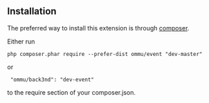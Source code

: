 Installation
------------
The preferred way to install this extension is through [composer](http://getcomposer.org/download/).

Either run

```
php composer.phar require --prefer-dist ommu/event "dev-master"
```

 or
```
 "ommu/back3nd": "dev-event"
```

to the require section of your composer.json.
